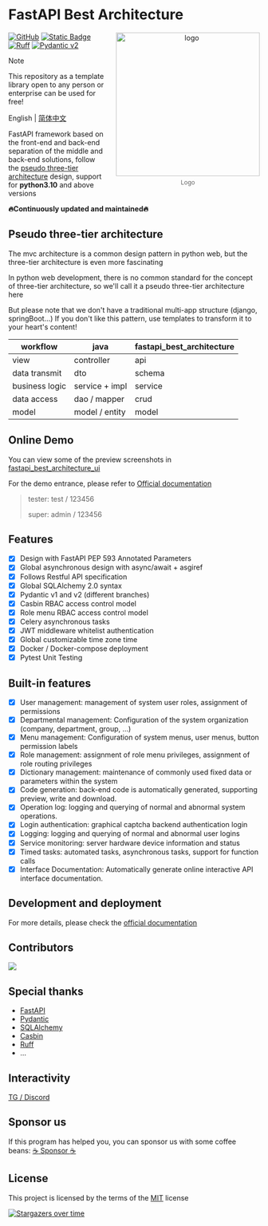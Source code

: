 # FastAPI Best Architecture

<div style="float: right; text-align: center; margin-left: 20px;">
    <img alt="logo" width="288" src="https://wu-clan.github.io/picx-images-hosting/logo/fba.png">
    <p style="margin-top: 5px; color: #666; font-size: 12px;">
        Logo
    </p>
</div>

[![GitHub](https://img.shields.io/github/license/fastapi-practices/fastapi_best_architecture)](https://github.com/fastapi-practices/fastapi_best_architecture/blob/master/LICENSE)
[![Static Badge](https://img.shields.io/badge/python-3.10%2B-blue)](https://www.python.org/downloads/)
[![Ruff](https://img.shields.io/endpoint?url=https://raw.githubusercontent.com/astral-sh/ruff/main/assets/badge/v2.json)](https://github.com/astral-sh/ruff)
[![Pydantic v2](https://img.shields.io/endpoint?url=https://raw.githubusercontent.com/pydantic/pydantic/main/docs/badge/v2.json)](https://pydantic.dev)

> [!NOTE]
> This repository as a template library open to any person or enterprise can be used for free!

English | [简体中文](./README.zh-CN.md)

FastAPI framework based on the front-end and back-end separation of the middle and back-end solutions, follow
the [pseudo three-tier architecture](#pseudo-three-tier-architecture) design, support for **python3.10** and above
versions

**🔥Continuously updated and maintained🔥**

## Pseudo three-tier architecture

The mvc architecture is a common design pattern in python web, but the three-tier architecture is even more fascinating

In python web development, there is no common standard for the concept of three-tier architecture, so we'll call it a
pseudo three-tier architecture here

But please note that we don't have a traditional multi-app structure (django, springBoot...) If you don't like this
pattern, use templates to transform it to your heart's content!

| workflow       | java           | fastapi_best_architecture |
|----------------|----------------|---------------------------|
| view           | controller     | api                       |
| data transmit  | dto            | schema                    |
| business logic | service + impl | service                   |
| data access    | dao / mapper   | crud                      |
| model          | model / entity | model                     |

## Online Demo

You can view some of the preview screenshots
in [fastapi_best_architecture_ui](https://github.com/fastapi-practices/fastapi_best_architecture_ui)

For the demo entrance, please refer
to [Official documentation](https://fastapi-practices.github.io/fastapi_best_architecture_docs/)

> tester: test / 123456
>
> super: admin / 123456

## Features

- [x] Design with FastAPI PEP 593 Annotated Parameters
- [x] Global asynchronous design with async/await + asgiref
- [x] Follows Restful API specification
- [x] Global SQLAlchemy 2.0 syntax
- [x] Pydantic v1 and v2 (different branches)
- [x] Casbin RBAC access control model
- [x] Role menu RBAC access control model
- [x] Celery asynchronous tasks
- [x] JWT middleware whitelist authentication
- [x] Global customizable time zone time
- [x] Docker / Docker-compose deployment
- [x] Pytest Unit Testing

## Built-in features

- [x] User management: management of system user roles, assignment of permissions
- [x] Departmental management: Configuration of the system organization (company, department, group, ...)
- [x] Menu management: Configuration of system menus, user menus, button permission labels
- [x] Role management: assignment of role menu privileges, assignment of role routing privileges
- [x] Dictionary management: maintenance of commonly used fixed data or parameters within the system
- [x] Code generation: back-end code is automatically generated, supporting preview, write and download.
- [x] Operation log: logging and querying of normal and abnormal system operations.
- [x] Login authentication: graphical captcha backend authentication login
- [x] Logging: logging and querying of normal and abnormal user logins
- [x] Service monitoring: server hardware device information and status
- [x] Timed tasks: automated tasks, asynchronous tasks, support for function calls
- [x] Interface Documentation: Automatically generate online interactive API interface documentation.

## Development and deployment

For more details, please check
the [official documentation](https://fastapi-practices.github.io/fastapi_best_architecture_docs/)

## Contributors

<a href="https://github.com/fastapi-practices/fastapi_best_architecture/graphs/contributors">
  <img src="https://contrib.rocks/image?repo=fastapi-practices/fastapi_best_architecture"/>
</a>

## Special thanks

- [FastAPI](https://fastapi.tiangolo.com/)
- [Pydantic](https://docs.pydantic.dev/latest/)
- [SQLAlchemy](https://docs.sqlalchemy.org/en/20/)
- [Casbin](https://casbin.org/zh/)
- [Ruff](https://beta.ruff.rs/docs/)
- ...

## Interactivity

[TG / Discord](https://wu-clan.github.io/homepage/)

## Sponsor us

If this program has helped you, you can sponsor us with some coffee
beans: [:coffee: Sponsor :coffee:](https://wu-clan.github.io/sponsor/)

## License

This project is licensed by the terms of
the [MIT](https://github.com/fastapi-practices/fastapi_best_architecture/blob/master/LICENSE) license

[![Stargazers over time](https://starchart.cc/fastapi-practices/fastapi_best_architecture.svg?variant=adaptive)](https://starchart.cc/fastapi-practices/fastapi_best_architecture)
